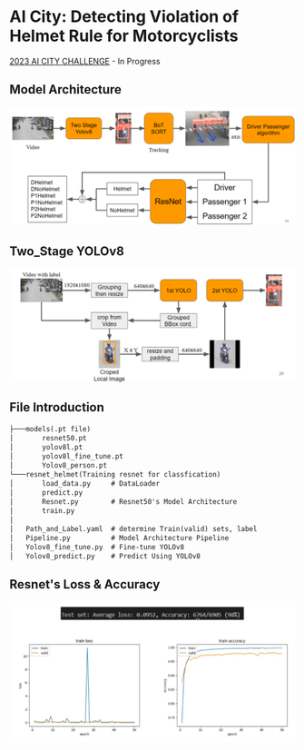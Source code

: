 # AI City: Detecting Violation of Helmet Rule for Motorcyclists

[2023 AI CITY CHALLENGE](https://www.aicitychallenge.org/) - In Progress 

## Model Architecture
![](Pic/Model_Architecure.png)
## Two_Stage YOLOv8
![](Pic/2_Stage_Yolo.png)

## File Introduction

```
├───models(.pt file)
│       resnet50.pt
│       yolov8l.pt
│       yolov8l_fine_tune.pt
│       Yolov8_person.pt
└───resnet_helmet(Training resnet for classfication)
│       load_data.py     # DataLoader
│       predict.py
│       Resnet.py        # Resnet50's Model Architecture
│       train.py
│
│   Path_and_Label.yaml  # determine Train(valid) sets, label
│   Pipeline.py          # Model Architecture Pipeline
│   Yolov8_fine_tune.py  # Fine-tune YOLOv8
│   Yolov8_predict.py    # Predict Using YOLOv8 
```





## Resnet's Loss & Accuracy
![](Pic/resnet_result.png)
